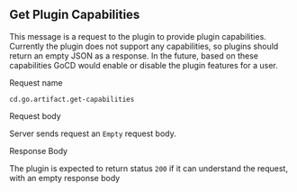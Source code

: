 ## Get Plugin Capabilities

This message is a request to the plugin to provide plugin capabilities. Currently the plugin does not support any capabilities, so plugins should return an empty JSON as a response. In the future, based on these capabilities GoCD would enable or disable the plugin features for a user.

<p class='request-name-heading'>Request name</p>

`cd.go.artifact.get-capabilities`

<p class='request-body-heading'>Request body</p>

Server sends request an `Empty` request body.

<p class='response-code-heading'>Response Body</p>

The plugin is expected to return status `200` if it can understand the request, with an empty response body
